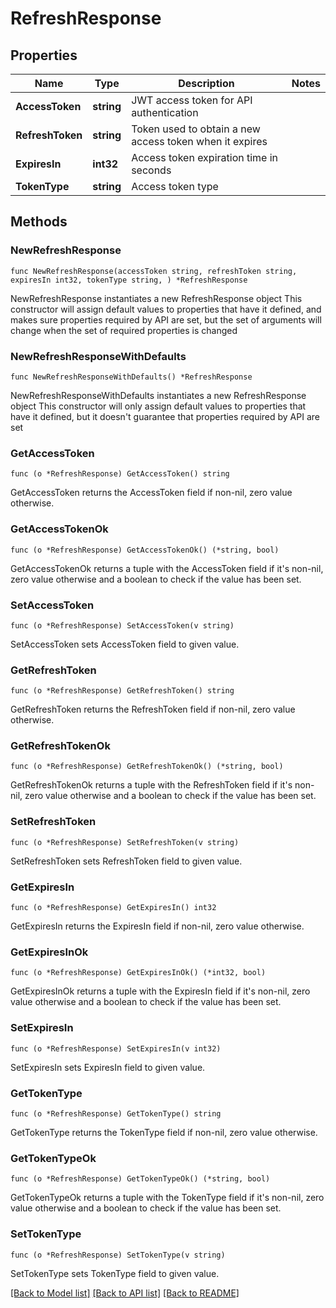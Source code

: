# RefreshResponse

## Properties

Name | Type | Description | Notes
------------ | ------------- | ------------- | -------------
**AccessToken** | **string** | JWT access token for API authentication | 
**RefreshToken** | **string** | Token used to obtain a new access token when it expires | 
**ExpiresIn** | **int32** | Access token expiration time in seconds | 
**TokenType** | **string** | Access token type | 

## Methods

### NewRefreshResponse

`func NewRefreshResponse(accessToken string, refreshToken string, expiresIn int32, tokenType string, ) *RefreshResponse`

NewRefreshResponse instantiates a new RefreshResponse object
This constructor will assign default values to properties that have it defined,
and makes sure properties required by API are set, but the set of arguments
will change when the set of required properties is changed

### NewRefreshResponseWithDefaults

`func NewRefreshResponseWithDefaults() *RefreshResponse`

NewRefreshResponseWithDefaults instantiates a new RefreshResponse object
This constructor will only assign default values to properties that have it defined,
but it doesn't guarantee that properties required by API are set

### GetAccessToken

`func (o *RefreshResponse) GetAccessToken() string`

GetAccessToken returns the AccessToken field if non-nil, zero value otherwise.

### GetAccessTokenOk

`func (o *RefreshResponse) GetAccessTokenOk() (*string, bool)`

GetAccessTokenOk returns a tuple with the AccessToken field if it's non-nil, zero value otherwise
and a boolean to check if the value has been set.

### SetAccessToken

`func (o *RefreshResponse) SetAccessToken(v string)`

SetAccessToken sets AccessToken field to given value.


### GetRefreshToken

`func (o *RefreshResponse) GetRefreshToken() string`

GetRefreshToken returns the RefreshToken field if non-nil, zero value otherwise.

### GetRefreshTokenOk

`func (o *RefreshResponse) GetRefreshTokenOk() (*string, bool)`

GetRefreshTokenOk returns a tuple with the RefreshToken field if it's non-nil, zero value otherwise
and a boolean to check if the value has been set.

### SetRefreshToken

`func (o *RefreshResponse) SetRefreshToken(v string)`

SetRefreshToken sets RefreshToken field to given value.


### GetExpiresIn

`func (o *RefreshResponse) GetExpiresIn() int32`

GetExpiresIn returns the ExpiresIn field if non-nil, zero value otherwise.

### GetExpiresInOk

`func (o *RefreshResponse) GetExpiresInOk() (*int32, bool)`

GetExpiresInOk returns a tuple with the ExpiresIn field if it's non-nil, zero value otherwise
and a boolean to check if the value has been set.

### SetExpiresIn

`func (o *RefreshResponse) SetExpiresIn(v int32)`

SetExpiresIn sets ExpiresIn field to given value.


### GetTokenType

`func (o *RefreshResponse) GetTokenType() string`

GetTokenType returns the TokenType field if non-nil, zero value otherwise.

### GetTokenTypeOk

`func (o *RefreshResponse) GetTokenTypeOk() (*string, bool)`

GetTokenTypeOk returns a tuple with the TokenType field if it's non-nil, zero value otherwise
and a boolean to check if the value has been set.

### SetTokenType

`func (o *RefreshResponse) SetTokenType(v string)`

SetTokenType sets TokenType field to given value.



[[Back to Model list]](../README.md#documentation-for-models) [[Back to API list]](../README.md#documentation-for-api-endpoints) [[Back to README]](../README.md)


